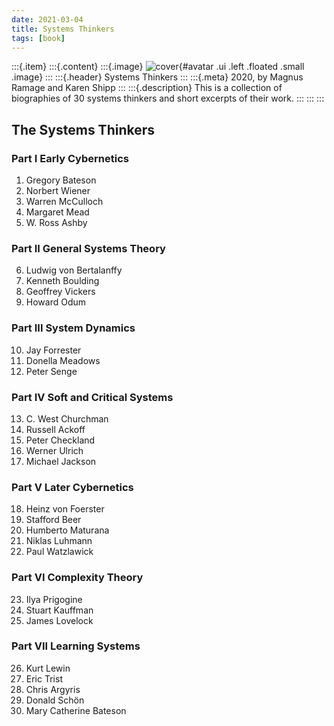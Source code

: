 ```yaml
---
date: 2021-03-04
title: Systems Thinkers
tags: [book]
---
```

:::{.item}
:::{.content}
:::{.image}
![cover](https://media.springernature.com/w153/springer-static/cover/book/9781447174752.jpg){#avatar .ui .left .floated .small .image}
:::
:::{.header}
Systems Thinkers
:::
:::{.meta}
2020, by Magnus Ramage and Karen Shipp
:::
:::{.description}
This is a collection of biographies of 30 systems thinkers and short excerpts of their work.
:::
:::
:::

## The Systems Thinkers
### Part I Early Cybernetics
1. Gregory Bateson
2. Norbert Wiener 
3. Warren McCulloch
4. Margaret Mead 
5. W. Ross Ashby
### Part II General Systems Theory
6. Ludwig von Bertalanffy
7. Kenneth Boulding
8. Geoffrey Vickers
9. Howard Odum
### Part III System Dynamics
10. Jay Forrester
11. Donella Meadows 
12. Peter Senge
### Part IV Soft and Critical Systems
13. C. West Churchman 
14. Russell Ackoff
15. Peter Checkland
16. Werner Ulrich
17. Michael Jackson 
### Part V Later Cybernetics
18. Heinz von Foerster
19. Stafford Beer 
20. Humberto Maturana
21. Niklas Luhmann
22. Paul Watzlawick
### Part VI Complexity Theory
23. Ilya Prigogine 
24. Stuart Kauffman
25. James Lovelock
### Part VII Learning Systems
26. Kurt Lewin 
27. Eric Trist
28. Chris Argyris
29. Donald Schön
30. Mary Catherine Bateson